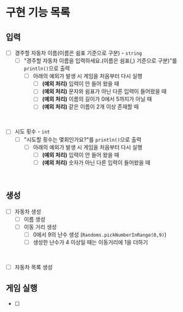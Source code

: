 # 구현 기능 목록

## 입력

- [ ] 경주할 자동차 이름(이름은 쉼표 기준으로 구분) - `string`
  - [ ] "경주할 자동차 이름을 입력하세요.(이름은 쉼표(,) 기준으로 구분)"를 `println()`으로 출력
    - [ ] 아래의 예외가 발생 시 게임을 처음부터 다시 실행
      - [ ] **(예외 처리)** 입력이 안 들어 왔을 때
      - [ ] **(예외 처리)** 문자와 쉼표가 아닌 다른 입력이 들어왔을 때
      - [ ] **(예외 처리)** 이름의 길이가 0에서 5까지가 아닐 때
      - [ ] **(예외 처리)** 같은 이름이 2개 이상 존재할 때

<br>

- [ ] 시도 횟수 - `int`
  - [ ] "시도할 횟수는 몇회인가요?"를 `println()`으로 출력
    - [ ] 아래의 예외가 발생 시 게임을 처음부터 다시 실행
      - [ ] **(예외 처리)** 입력이 안 들어 왔을 때
      - [ ] **(예외 처리)** 숫자가 아닌 다른 입력이 들어왔을 때

<br>

## 생성

- [ ] 자동차 생성
  - [ ] 이름 생성
  - [ ] 이동 거리 생성
    - [ ] 0에서 9의 난수 생성 (`Randoms.pickNumberInRange(0,9)`)
    - [ ] 생성한 난수가 4 이상일 때는 이동거리에 1을 더하기

<br>

- [ ] 자동차 목록 생성

## 게임 실행

- [ ]
